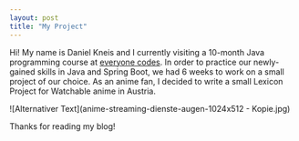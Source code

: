 ```yaml
---
layout: post
title: "My Project"
---
```

Hi! My name is Daniel Kneis and I currently visiting a 10-month Java programming course at [everyone codes](https://everyonecodes.io/). In order to practice our newly-gained skills in Java and Spring Boot, we had 6 weeks to work on a small project of our choice. As an anime fan, I decided to write a small Lexicon Project for Watchable anime in Austria. 

![Alternativer Text](anime-streaming-dienste-augen-1024x512 - Kopie.jpg)

Thanks for reading my blog!